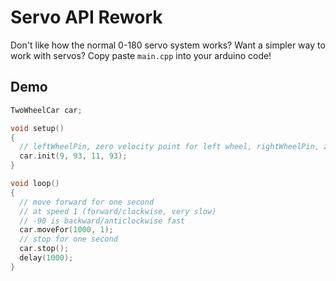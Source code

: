 # Servo API Rework
Don't like how the normal 0-180 servo system works? Want a simpler way to work with servos?
Copy paste `main.cpp` into your arduino code!

## Demo
```cpp
TwoWheelCar car;

void setup()
{
  // leftWheelPin, zero velocity point for left wheel, rightWheelPin, zero velocity point for right wheel
  car.init(9, 93, 11, 93);
}

void loop()
{
  // move forward for one second
  // at speed 1 (forward/clockwise, very slow)
  // -90 is backward/anticlockwise fast
  car.moveFor(1000, 1);
  // stop for one second
  car.stop();
  delay(1000);
}
```
